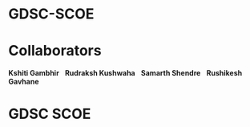 # GDSC-SCOE

# Collaborators
**Kshiti Gambhir**  &nbsp;  **Rudraksh Kushwaha** &nbsp;    **Samarth Shendre**  &nbsp;   **Rushikesh Gavhane**<br>


# GDSC SCOE
